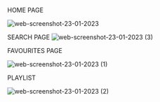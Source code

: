 
HOME PAGE

![web-screenshot-23-01-2023](https://user-images.githubusercontent.com/101943293/213983929-5a5b3df4-9699-4a69-b244-6209e587713d.jpg)

SEARCH PAGE
![web-screenshot-23-01-2023 (3)](https://user-images.githubusercontent.com/101943293/213984013-2af767e5-b05a-4215-94cd-87df26ec9fb2.jpg)

FAVOURITES PAGE

![web-screenshot-23-01-2023 (1)](https://user-images.githubusercontent.com/101943293/213984094-f68af25f-dca5-4050-8df5-ac71e6a35b4d.jpg)

PLAYLIST 

![web-screenshot-23-01-2023 (2)](https://user-images.githubusercontent.com/101943293/213984151-4a2228b4-cc51-4f49-8d61-1b14a143eecc.jpg)

